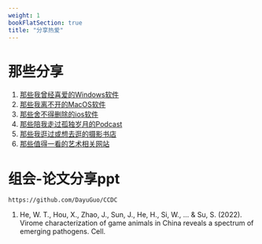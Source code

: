 ```yaml
---
weight: 1
bookFlatSection: true
title: "分享热爱"
---
```


# 那些分享
1. [那些我曾经喜爱的Windows软件](/posts/windows-app/)
2. [那些我离不开的MacOS软件](/posts/macos-app/)
3. [那些舍不得删除的ios软件](/posts/ios/)
4. [那些陪我走过孤独岁月的Podcast](/posts/podcast/)
5. [那些我逛过或想去逛的摄影书店](/posts/bookstore/)
6. [那些值得一看的艺术相关网站](/posts/Artlist/)

# 组会-论文分享ppt
`https://github.com/DayuGuo/CCDC`  
1. He, W. T., Hou, X., Zhao, J., Sun, J., He, H., Si, W., ... & Su, S. (2022). Virome characterization of game animals in China reveals a spectrum of emerging pathogens. Cell.


